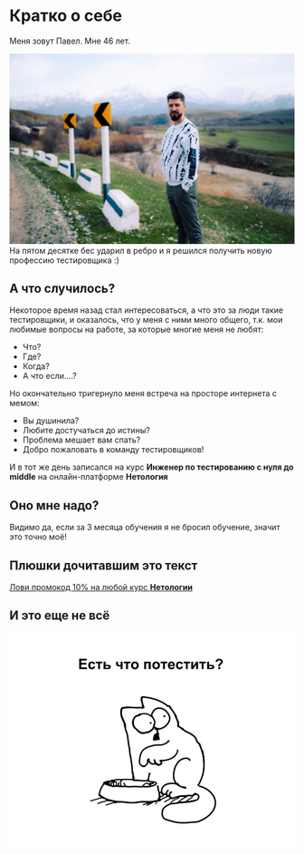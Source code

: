 # Кратко о себе

Меня зовут Павел. Мне 46 лет.

![](Me.JPG)
На пятом десятке бес ударил в ребро и я решился получить новую профессию тестировщика :)  

## А что случилось?

Некоторое время назад стал интересоваться,  а что это за люди такие тестировщики, и оказалось, что у меня с ними много общего, т.к. мои любимые вопросы на работе, за которые многие меня не любят:

* Что?
* Где?
* Когда?
* А что если....?

Но окончательно тригернуло меня встреча на просторе интернета с мемом: 

- Вы душинила?
- Любите достучаться до истины?
- Проблема мешает вам спать?
- Добро пожаловать в команду тестировщиков!  

И в тот же день записался на курс **Инженер по тестированию с нуля до middle** на онлайн-платформе **Нетология**  

## Оно мне надо?

Видимо да, если за 3 месяца обучения я не бросил обучение, значит это точно моё!

## Плюшки дочитавшим это текст  

[Лови промокод 10% на любой курс **Нетологии**](https://netology.ru/referral-welcome/REF-G947ZN13Y)

## И это еще не всё  

![](I_am_a_tester.jpg)
